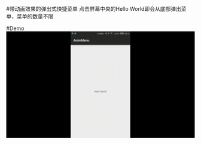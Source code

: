 #带动画效果的弹出式快捷菜单
点击屏幕中央的Hello World即会从底部弹出菜单，菜单的数量不限

#Demo
![image](http://github.com/fangdawei/AnimMenu/blob/master/images/demo.gif)



